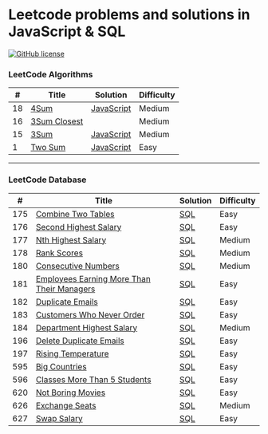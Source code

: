 # Leetcode problems and solutions in JavaScript & SQL
[![GitHub license](https://badges.frapsoft.com/os/mit/mit.svg?v=103)](https://github.com/char1eschen/Leetcode/blob/master/LICENSE.md)
### LeetCode Algorithms

| # | Title | Solution | Difficulty |
|---| ----- | -------- | ---------- |
|18|[4Sum](https://leetcode.com/problems/4sum/)| [JavaScript](https://github.com/char1eschen/Leetcode/blob/master/algorithms/4Sum.js)|Medium|
|16|[3Sum Closest](https://leetcode.com/problems/3sum-closest/)| |Medium|
|15|[3Sum](https://leetcode.com/problems/3sum) | [JavaScript](https://github.com/char1eschen/Leetcode/blob/master/algorithms/3Sum.js)|Medium|
|1|[Two Sum](https://leetcode.com/problems/two-sum/)| [JavaScript](https://github.com/char1eschen/Leetcode/blob/master/algorithms/TwoSum.js)|Easy|

- - - 
### LeetCode Database
| # | Title | Solution | Difficulty |
|---| ----- | -------- | ---------- |
|175|[Combine Two Tables](https://leetcode.com/problems/combine-two-tables)| [SQL](https://github.com/char1eschen/Leetcode/blob/master/database/CombineTwoTables.sql)|Easy|
|176|[Second Highest Salary](https://leetcode.com/problems/second-highest-salary)| [SQL](https://github.com/char1eschen/Leetcode/blob/master/database/SecondHighestSalary.sql)|Easy|
|177|[Nth Highest Salary](https://leetcode.com/problems/nth-highest-salary)| [SQL]()|Medium|
|178|[Rank Scores](https://leetcode.com/problems/rank-scores)| [SQL]()|Medium|
|180|[Consecutive Numbers](https://leetcode.com/problems/consecutive-numbers)| [SQL]()|Medium|
|181|[Employees Earning More Than Their Managers](https://leetcode.com/problems/employees-earning-more-than-their-managers)| [SQL](https://github.com/char1eschen/Leetcode/blob/master/database/EmployeesEarningMoreThanTheirManagers.sql)|Easy|
|182|[Duplicate Emails](https://leetcode.com/problems/duplicate-emails)| [SQL](https://github.com/char1eschen/Leetcode/blob/master/database/DuplicateEmails.sql)|Easy|
|183|[Customers Who Never Order](https://leetcode.com/problems/customers-who-never-order)| [SQL](https://github.com/char1eschen/Leetcode/blob/master/database/CustomersWhoNeverOrder.sql)|Easy|
|184|[Department Highest Salary](https://leetcode.com/problems/department-highest-salary)| [SQL]()|Medium|
|196|[Delete Duplicate Emails](https://leetcode.com/problems/delete-duplicate-emails)| [SQL](https://github.com/char1eschen/Leetcode/blob/master/database/DeleteDuplicateEmails.sql)|Easy|
|197|[Rising Temperature](https://leetcode.com/problems/rising-temperature)| [SQL](https://github.com/char1eschen/Leetcode/blob/master/database/RisingTemperature.sql)|Easy|
|595|[Big Countries](https://leetcode.com/problems/big-countries)| [SQL](https://github.com/char1eschen/Leetcode/blob/master/database/BigCountries.sql)|Easy|
|596|[Classes More Than 5 Students](https://leetcode.com/problems/classes-more-than-5-students)| [SQL](https://github.com/char1eschen/Leetcode/blob/master/database/ClassesMoreThan5Students.sql)|Easy|
|620|[Not Boring Movies](https://leetcode.com/problems/not-boring-movies)| [SQL](https://github.com/char1eschen/Leetcode/blob/master/database/NotBoringMovies.sql)|Easy|
|626|[Exchange Seats](https://leetcode.com/problems/exchange-seats)| [SQL]()|Medium|
|627|[Swap Salary](https://leetcode.com/problems/swap-salary)| [SQL](https://github.com/char1eschen/Leetcode/blob/master/database/SwapSalary.sql)|Easy|
